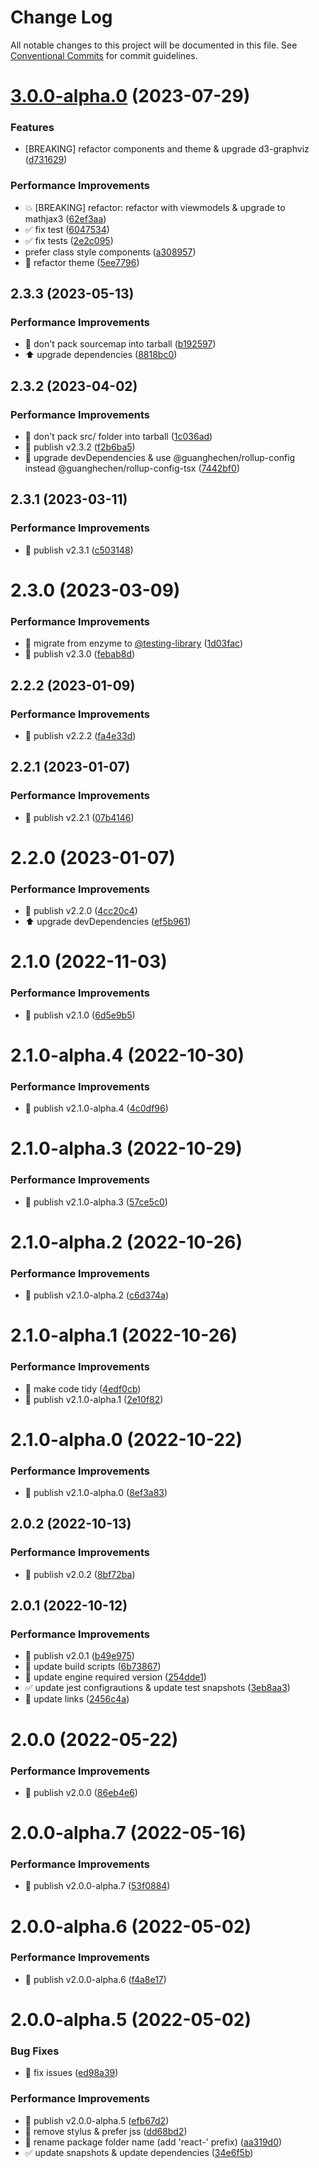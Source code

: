 # Change Log

All notable changes to this project will be documented in this file.
See [Conventional Commits](https://conventionalcommits.org) for commit guidelines.

# [3.0.0-alpha.0](https://github.com/yozorajs/yozora-react/compare/@yozora/react-code-renderer-graphviz@2.3.3...@yozora/react-code-renderer-graphviz@3.0.0-alpha.0) (2023-07-29)


### Features

* [BREAKING] refactor components and theme & upgrade d3-graphviz ([d731629](https://github.com/yozorajs/yozora-react/commit/d731629f30d4b29de0c667881e702f04d37b2421))


### Performance Improvements

* :boom:  [BREAKING] refactor: refactor with viewmodels & upgrade to mathjax3 ([62ef3aa](https://github.com/yozorajs/yozora-react/commit/62ef3aa0c7b38242457a7fbefaa3457cb83277f9))
* ✅ fix test ([6047534](https://github.com/yozorajs/yozora-react/commit/6047534cdcda6c80510b1b83f9c4aa4026e300c0))
* ✅ fix tests ([2e2c095](https://github.com/yozorajs/yozora-react/commit/2e2c0958c83311f79cd240b40752234f548bb34b))
* prefer class style components ([a308957](https://github.com/yozorajs/yozora-react/commit/a308957523208557521c825577c6770b0d35a904))
* 🎨 refactor theme ([5ee7796](https://github.com/yozorajs/yozora-react/commit/5ee7796006854350342e001e8c8d60c60d01e3f8))





## 2.3.3 (2023-05-13)


### Performance Improvements

* 🔧 don't pack sourcemap into tarball ([b192597](https://github.com/yozorajs/yozora-react/commit/b1925978827e8479044c2b31a633548c38b63efb))
* ⬆️ upgrade dependencies ([8818bc0](https://github.com/yozorajs/yozora-react/commit/8818bc06a1cd2906583e5adbd8552eb9892f5ef8))



## 2.3.2 (2023-04-02)


### Performance Improvements

* 🔧 don't pack src/ folder into tarball ([1c036ad](https://github.com/yozorajs/yozora-react/commit/1c036ad9e5b09975fdb9a787f4b83e06be2866f4))
* 🔖 publish v2.3.2 ([f2b6ba5](https://github.com/yozorajs/yozora-react/commit/f2b6ba56eec93411db671614edd0e6ea68ff7491))
* 🔧 upgrade devDependencies & use @guanghechen/rollup-config instead @guanghechen/rollup-config-tsx ([7442bf0](https://github.com/yozorajs/yozora-react/commit/7442bf0351a652998474f3b6e40541350729eb68))



## 2.3.1 (2023-03-11)


### Performance Improvements

* 🔖 publish v2.3.1 ([c503148](https://github.com/yozorajs/yozora-react/commit/c50314861134a9357ba33b1c39b8a82fbb7f106e))



# 2.3.0 (2023-03-09)


### Performance Improvements

* 🔧 migrate from enzyme to [@testing-library](https://github.com/testing-library) ([1d03fac](https://github.com/yozorajs/yozora-react/commit/1d03fac64eea0de1846253c075dba9689fa25c46))
* 🔖 publish v2.3.0 ([febab8d](https://github.com/yozorajs/yozora-react/commit/febab8d51583ffd4f088e6ee4d661bff3ac1c1cf))



## 2.2.2 (2023-01-09)


### Performance Improvements

* 🔖 publish v2.2.2 ([fa4e33d](https://github.com/yozorajs/yozora-react/commit/fa4e33d9a3fa2ebf534053f1f8d19a72dabdcd33))



## 2.2.1 (2023-01-07)


### Performance Improvements

* 🔖 publish v2.2.1 ([07b4146](https://github.com/yozorajs/yozora-react/commit/07b414685b2f2a75b3fdaffa8d10e3a165d3ad5a))



# 2.2.0 (2023-01-07)


### Performance Improvements

* 🔖 publish v2.2.0 ([4cc20c4](https://github.com/yozorajs/yozora-react/commit/4cc20c40ec215c069f8f0bbc90e6f9b450b70dcd))
* ⬆️ upgrade devDependencies ([ef5b961](https://github.com/yozorajs/yozora-react/commit/ef5b961a659cf41dfee01acc9b69112e509f152c))



# 2.1.0 (2022-11-03)


### Performance Improvements

* 🔖 publish v2.1.0 ([6d5e9b5](https://github.com/yozorajs/yozora-react/commit/6d5e9b54d0b64b2cde28278f235a085bbad3372d))



# 2.1.0-alpha.4 (2022-10-30)


### Performance Improvements

* 🔖 publish v2.1.0-alpha.4 ([4c0df96](https://github.com/yozorajs/yozora-react/commit/4c0df968757f2d6d2e259dfe31167aeb6725c2e5))



# 2.1.0-alpha.3 (2022-10-29)


### Performance Improvements

* 🔖 publish v2.1.0-alpha.3 ([57ce5c0](https://github.com/yozorajs/yozora-react/commit/57ce5c0e4f669dc66975560ec7aa46d181727937))



# 2.1.0-alpha.2 (2022-10-26)


### Performance Improvements

* 🔖 publish v2.1.0-alpha.2 ([c6d374a](https://github.com/yozorajs/yozora-react/commit/c6d374a2e797156038a4cec3020d7c3e84351034))



# 2.1.0-alpha.1 (2022-10-26)


### Performance Improvements

* 🎨 make code tidy ([4edf0cb](https://github.com/yozorajs/yozora-react/commit/4edf0cb471de510d3cc67fdc6afdf1736bac083e))
* 🔖 publish v2.1.0-alpha.1 ([2e10f82](https://github.com/yozorajs/yozora-react/commit/2e10f82951825170adc1d03c664b0a357378312f))



# 2.1.0-alpha.0 (2022-10-22)


### Performance Improvements

* 🔖 publish v2.1.0-alpha.0 ([8ef3a83](https://github.com/yozorajs/yozora-react/commit/8ef3a8329b8a0937e5fdc22f0d8829ebec44e322))



## 2.0.2 (2022-10-13)


### Performance Improvements

* 🔖 publish v2.0.2 ([8bf72ba](https://github.com/yozorajs/yozora-react/commit/8bf72ba5e21cf337c96d814c1f9e069516ced887))



## 2.0.1 (2022-10-12)


### Performance Improvements

* 🔖 publish v2.0.1 ([b49e975](https://github.com/yozorajs/yozora-react/commit/b49e9754bd287ca8f3038bf785cce9d735ad1e85))
* 🔧 update build scripts ([6b73867](https://github.com/yozorajs/yozora-react/commit/6b73867d816a07020a2b32f268569dd5f7b82384))
* 🔧 update engine required version ([254dde1](https://github.com/yozorajs/yozora-react/commit/254dde148f7a332c9d659f9ffce9b8f652cfde0c))
* ✅ update jest configrautions & update test snapshots ([3eb8aa3](https://github.com/yozorajs/yozora-react/commit/3eb8aa39354094e72217fb13f6e75b85c714c567))
* 📝 update links ([2456c4a](https://github.com/yozorajs/yozora-react/commit/2456c4a6c5818d41aa61ba312644b594b12a86eb))



# 2.0.0 (2022-05-22)


### Performance Improvements

* 🔖 publish v2.0.0 ([86eb4e6](https://github.com/yozorajs/yozora-react/commit/86eb4e62380b39f2cec8f4cc4ae370689689dac8))



# 2.0.0-alpha.7 (2022-05-16)


### Performance Improvements

* 🔖 publish v2.0.0-alpha.7 ([53f0884](https://github.com/yozorajs/yozora-react/commit/53f0884eb739e19fa3f9318a1b29ee49c4582cf6))



# 2.0.0-alpha.6 (2022-05-02)


### Performance Improvements

* 🔖 publish v2.0.0-alpha.6 ([f4a8e17](https://github.com/yozorajs/yozora-react/commit/f4a8e170f74b540e364928e90b4d0686ea33cf5d))



# 2.0.0-alpha.5 (2022-05-02)


### Bug Fixes

* 🐛 fix issues ([ed98a39](https://github.com/yozorajs/yozora-react/commit/ed98a39ebdc5545f32b075eef86ad0a867fa900d))


### Performance Improvements

* 🔖 publish v2.0.0-alpha.5 ([efb67d2](https://github.com/yozorajs/yozora-react/commit/efb67d2d36bb5cee5fa5eaf2a7abe6b06678a719))
* 🎨 remove stylus & prefer jss ([dd68bd2](https://github.com/yozorajs/yozora-react/commit/dd68bd216074e9b9c14a6da214adbbd5429b7151))
* 🚚 rename package folder name (add 'react-' prefix) ([aa319d0](https://github.com/yozorajs/yozora-react/commit/aa319d05a1e406eb1d2954ff47289530573f2150))
* ✅ update snapshots & update dependencies ([34e6f5b](https://github.com/yozorajs/yozora-react/commit/34e6f5bc9cb0372f7aea3d9a0b78df0d2c288321))
